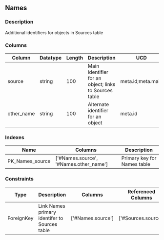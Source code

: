 ## Names
### Description
Additional identifiers for objects in Sources table
### Columns
| Column | Datatype | Length | Description | UCD | Nullable |
| --- | --- | --- | --- | --- | --- |
| source | string | 100 | Main identifier for an object; links to Sources table | meta.id;meta.main | False |
| other_name | string | 100 | Alternate identifier for an object | meta.id | False |

### Indexes
| Name | Columns | Description |
| --- | --- | --- |
| PK_Names_source | ['#Names.source', '#Names.other_name'] | Primary key for Names table |

### Constraints
| Type | Description | Columns | Referenced Columns |
| --- | --- | --- | --- |
| ForeignKey | Link Names primary identifer to Sources table | ['#Names.source'] | ['#Sources.source'] |


